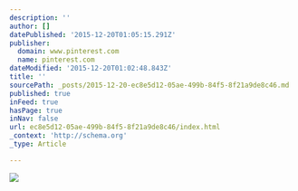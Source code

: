 ```yaml
---
description: ''
author: []
datePublished: '2015-12-20T01:05:15.291Z'
publisher:
  domain: www.pinterest.com
  name: pinterest.com
dateModified: '2015-12-20T01:02:48.843Z'
title: ''
sourcePath: _posts/2015-12-20-ec8e5d12-05ae-499b-84f5-8f21a9de8c46.md
published: true
inFeed: true
hasPage: true
inNav: false
url: ec8e5d12-05ae-499b-84f5-8f21a9de8c46/index.html
_context: 'http://schema.org'
_type: Article

---
```

![](https://s-media-cache-ak0.pinimg.com/736x/a3/b4/3a/a3b43a2b2419c0716f7002aee4145fb5.jpg)